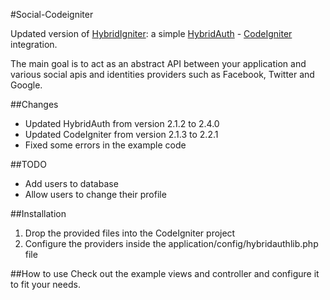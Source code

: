 #Social-Codeigniter

Updated version of [HybridIgniter](https://github.com/andacata/HybridIgniter/):
a simple [HybridAuth](http://hybridauth.sourceforge.net/) - [CodeIgniter](http://ellislab.com/codeigniter) integration.

The main goal is to act as an abstract API between your application and various social apis and identities providers such as Facebook, Twitter and Google.

##Changes 
- Updated HybridAuth from version 2.1.2 to 2.4.0
- Updated CodeIgniter from version 2.1.3 to 2.2.1
- Fixed some errors in the example code

##TODO
- Add users to database
- Allow users to change their profile


##Installation
1. Drop the provided files into the CodeIgniter project
2. Configure the providers inside the application/config/hybridauthlib.php file

##How to use
Check out the example views and controller and configure it to fit your needs.

